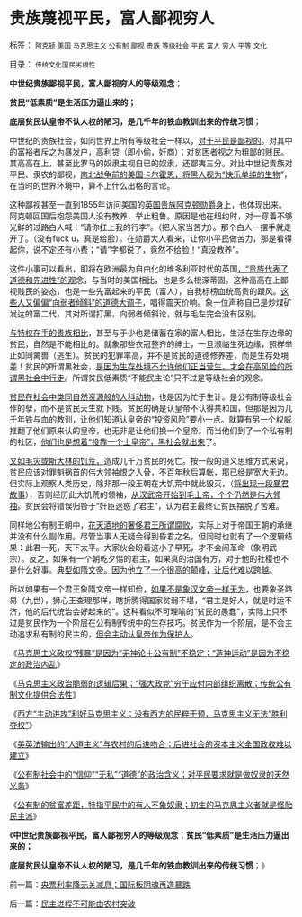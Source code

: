 # 贵族蔑视平民，富人鄙视穷人

标签： `阿克顿` `美国` `马克思主义` `公有制` `鄙视` `贵族` `等级社会` `平民` `富人` `穷人` `平等` `文化` 

目录： `传统文化国民劣根性`

**中世纪贵族鄙视平民，富人鄙视穷人的等级观念**；

**贫民“低素质”是生活压力逼出来的；**

**底层贫民认皇帝不认人权的陋习，是几千年的铁血教训出来的传统习惯**；

中世纪的贵族社会，如同世界上所有等级社会一样以，[对于平民是鄙视的](../../../2011/11/14/马克思主义缺乏贵族政治的人道主义传统.md)。对其中的富裕者斥之为暴发户，高利贷（即小偷，奸商）；对贫困者视之为粗鄙的贱民。其高高在上，甚至比罗马的奴隶主视自已的奴隶，还鄙夷三分。对比中世纪贵族对平民、隶农的鄙视，[南北战争前的美国卡尔霍恩，将黑人视为“快乐单纯的生物](../../../2011/7/18/基督教“人人平等”的进化史和种族主义.md)”，在当时的世界环境中，算不上什么出格的言论。

这种鄙视甚至一直到1855年访问美国的[英国贵族阿克顿勋爵身](../../../2009/5/25/魔戒！世界上根本没有绝对的权力～！.md)上，也体现出来。阿克顿回国后抱怨美国人没有教养，举止粗鲁。原因是他在纽约时，对一穿着不够光鲜的过路白人喊：“请你扛上我的行李”。（把人家当苦力）。那个白人一摆手就走开了。（没有fuck
u，真是给脸）。在勋爵大人看来，让你小平民做苦力，那是看得起你，说不定还有小费；“请”字都说了，竟然不给脸！“真没教养”。

这件小事可以看出，即将在欧洲最为自由化的维多利亚时代的英国[，“贵族代表了道德和先进性”的观](../../../2011/11/14/《英国宪制》中的贵族情结和马克思的剥削阶级.md)念，与当时的美国相比，也是多么根深蒂固。这种高高在上鄙视贱民的姿态，也是一些先富起来的平民（富人），自我标榜血统高贵的跟风。[这些人又偏偏“向弱者倾斜”的道德大调子](../../../2011/11/11/很多贫民还是认毛主席的.md)，唱得震天价响。象一位声称自已是炒煤矿发达的富二代，其对所谓打黑，向弱者倾斜论，就与毛左完全没有区别。

[与特权在手的贵族相比](../../../2009/7/30/小小特权之多乎哉？不多也！.md)，甚至与于少也是储蓄在家的富人相比，生活在生存边缘的贫民，自然是不能相比的。就象那些衣冠整齐的绅士，一旦濒临生死边缘，照样举止如同禽兽（逃生）。贫民的犯罪率高，并不是贫民的道德修养差，而是生存处境差！贫民的所谓黑社会，[是因为生存处境不允许他们正当营生，才会在高风险的所谓黑社会中行走](../../../2010/10/4/黑社会和黑社会行为和打黑的本质.md)。所谓贫民低素质“不能民主论”只不过是等级社会的观念。

[贫民在社会中类同自然资源般的人科动物](../../../2011/2/6/正当防卫合法性及温驯的林语堂动物.md)，也是因为忙于生计。是公有制等级社会作的孽，而不是贫民天生就下贱。贫民的确是认皇帝不认得共和国，但那是因为几千年铁与血的教训，让他们知道认皇帝的“投资风险”要小一点。就算有另一个权威推翻了他们原来认的皇帝，也无非是让他们换一个皇帝。而当他们到了一个私有制的社区，[他们也是想着“投靠一个土皇帝”，黑社会就出来](../../../2010/3/1/产权关系混乱催生中国特色的黑社会.md)了。

[又如毛灾或斯大林的饥荒，](http://hi.baidu.com/darthchn/blog/item/95314adfd09ec94694ee37e1.html)造成几千万贫民的死亡。按一般的道义思维方式来说，贫民应该对罪魁祸首的伟大领袖恨之入骨，不百年秋后算帐，那已经是宽大无边。但实际上观察人类历史，除非那一段王朝在大饥荒中就此毁灭，（[将出现一段暴君故事](../../../2011/11/9/暴君是对那种人“施暴”？当上皇帝的杜甫.md)），否则经历此大饥荒的领袖，[从汉武帝开始到毛上帝，个个仍然是伟大领袖](../../../2011/11/11/很多贫民还是认毛主席的.md)。贫民会将错误归咎于“奸臣迷惑了君主”，认为君主最终让贫民摆脱了苦难。

同样地公有制王朝中，[花天酒地的奢侈君王所谓腐败](http://darthvad.blog.163.com/blog/static/53399470201193055518783/)，实际上对于帝国王朝的承继并没有什么副作用。尽管当事人无疑会得到昏君之名，但同时也就有了一个逻辑结果：此君一死，天下太平。大家伙会盼着这小子早死，才不会闹革命（象明武宗）。反之，如果有一个朝乾夕惕的君主，如果真的治国有方，对于他的社稷也不是什么好事。[典型如隋文帝。因为他立了一个很高的颠峰，让后代难以跨越](http://blog.sina.com.cn/u/5563a64d0100i1kb)。

所以如果有一个君王象隋文帝一样知俭，[如果不是象汉文帝一样无为](http://blog.sina.com.cn/u/5563a64d0100m6u8)，也要象圣路易（九世），狮心王查理那样，瞎折腾得国家贫弱不堪，“君主是好人，就是时运不济，他的后代统治会好起来的”。这种看似不可理喻的“贫民的愚蠢”，实际上只不过是贫民作为一个阶层在公有制传统中的生存技巧。贫民作为一个阶层，是不会主动追求私有制的民主的，[但会主动认皇帝作为保护人](../../../2011/11/12/农民起义和公有制社会的自然灾害.md)。

《[马克思主义政权“残暴”是因为“无神论＋公有制”不稳定；“造神运动”是因为不稳定的政治内乱](../../../2011/11/15/马克思主义的政治行为的逻辑内因.md)》

《[马克思主义政治脆弱的逻辑后果；“强大政党”穷于应付内部组织离散；传统公有制文化提供合法性](../../../2011/11/15/马克思主义政治脆弱的逻辑后果.md)》

《[西方“主动进攻”利好马克思主义；没有西方的民粹干预，马克思主义无法“胜利夺权”](../../../2011/11/15/西方“主动进攻”利好马克思主义运动.md)》

《[美英法输出的“人道主义”与农村的后进吻合；后进社会的资本主义全国政权难以建立](../../../2011/11/16/后进国家的资本主义政权难以建立.md)》

《[公有制社会中的“信仰”“无私”“道德”的政治含义；对平民要求就是做奴隶的天然义务](../../../2011/11/16/“信仰”“无私”“道德”“向弱者倾斜”的含义.md)》

《[公有制的贫富差距，特指平民中的有人不象奴隶；初生的马克思主义者就是怪胎民主派](../../../2011/11/16/公有制仇富“贫富差距”的含义.md)》

《**中世纪贵族鄙视平民，富人鄙视穷人的等级观念**；**贫民“低素质”是生活压力逼出来的；**

**底层贫民认皇帝不认人权的陋习，是几千年的铁血教训出来的传统习惯**；》

前一篇：[央票利率降无关减息；国际板阴魂再造暴跌](../../../2011/11/16/央票利率降无关减息；国际板阴魂再造暴跌.md)

后一篇：[民主进程不可能由农村突破](../../../2011/11/17/民主进程不可能由农村突破.md)